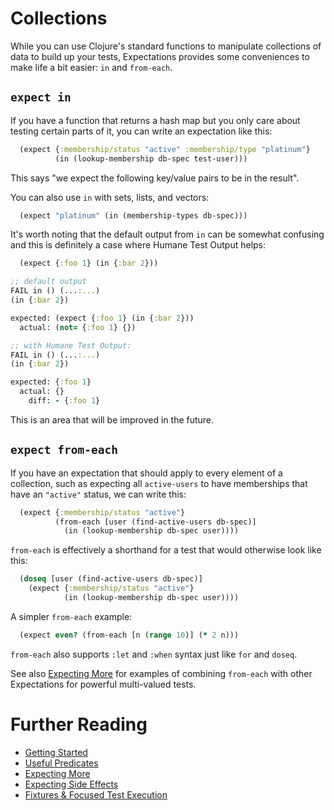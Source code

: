 # Collections

While you can use Clojure's standard functions to manipulate collections of data to build up your tests, Expectations provides some conveniences to make life a bit easier: `in` and `from-each`.

## `expect in`

If you have a function that returns a hash map but you only care about testing certain parts of it, you can write an expectation like this:

```clojure
  (expect {:membership/status "active" :membership/type "platinum"}
          (in (lookup-membership db-spec test-user)))
```

This says "we expect the following key/value pairs to be in the result".

You can also use `in` with sets, lists, and vectors:

```clojure
  (expect "platinum" (in (membership-types db-spec)))
```

It's worth noting that the default output from `in` can be somewhat confusing and this is definitely a case where Humane Test Output helps:

```clojure
  (expect {:foo 1} (in {:bar 2}))

;; default output
FAIL in () (...:...)
(in {:bar 2})

expected: (expect {:foo 1} (in {:bar 2}))
  actual: (not= {:foo 1} {})

;; with Humane Test Output:
FAIL in () (...:...)
(in {:bar 2})

expected: {:foo 1}
  actual: {}
    diff: - {:foo 1}
```

This is an area that will be improved in the future.

## `expect from-each`

If you have an expectation that should apply to every element of a collection, such as expecting all `active-users` to have memberships that have an `"active"` status, we can write this:

```clojure
  (expect {:membership/status "active"}
          (from-each [user (find-active-users db-spec)]
            (in (lookup-membership db-spec user))))
```

`from-each` is effectively a shorthand for a test that would otherwise look like this:

```clojure
  (doseq [user (find-active-users db-spec)]
    (expect {:membership/status "active"}
            (in (lookup-membership db-spec user))))
```

A simpler `from-each` example:

```clojure
  (expect even? (from-each [n (range 10)] (* 2 n)))
```

`from-each` also supports `:let` and `:when` syntax just like `for` and `doseq`.

See also [Expecting More](/doc/more.md) for examples of combining `from-each`
with other Expectations for powerful multi-valued tests.

# Further Reading

* [Getting Started](/doc/getting-started.md)
* [Useful Predicates](/doc/useful-predicates.md)
* [Expecting More](/doc/more.md)
* [Expecting Side Effects](/doc/side-effects.md)
* [Fixtures & Focused Test Execution](/doc/fixtures-focus.md)
